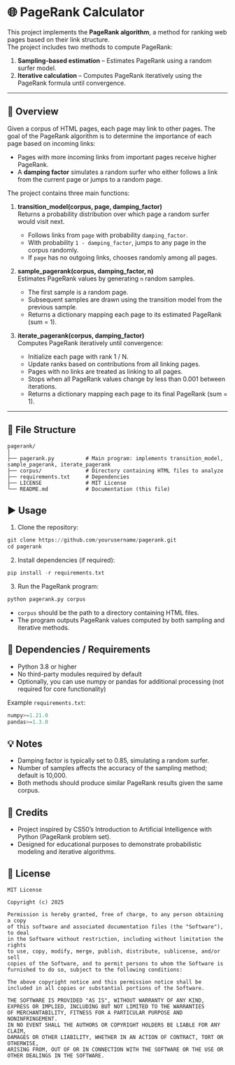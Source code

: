 # 🌐 PageRank Calculator

This project implements the **PageRank algorithm**, a method for ranking web pages based on their link structure.  
The project includes two methods to compute PageRank:

1. **Sampling-based estimation** – Estimates PageRank using a random surfer model.  
2. **Iterative calculation** – Computes PageRank iteratively using the PageRank formula until convergence.

---

## 📖 Overview

Given a corpus of HTML pages, each page may link to other pages. The goal of the PageRank algorithm is to determine the importance of each page based on incoming links:

- Pages with more incoming links from important pages receive higher PageRank.  
- A **damping factor** simulates a random surfer who either follows a link from the current page or jumps to a random page.  

The project contains three main functions:

1. **transition_model(corpus, page, damping_factor)**  
   Returns a probability distribution over which page a random surfer would visit next.  
   - Follows links from `page` with probability `damping_factor`.  
   - With probability `1 - damping_factor`, jumps to any page in the corpus randomly.  
   - If `page` has no outgoing links, chooses randomly among all pages.

2. **sample_pagerank(corpus, damping_factor, n)**  
   Estimates PageRank values by generating `n` random samples.  
   - The first sample is a random page.  
   - Subsequent samples are drawn using the transition model from the previous sample.  
   - Returns a dictionary mapping each page to its estimated PageRank (sum = 1).

3. **iterate_pagerank(corpus, damping_factor)**  
   Computes PageRank iteratively until convergence:  
   - Initialize each page with rank 1 / N.  
   - Update ranks based on contributions from all linking pages.  
   - Pages with no links are treated as linking to all pages.  
   - Stops when all PageRank values change by less than 0.001 between iterations.  
   - Returns a dictionary mapping each page to its final PageRank (sum = 1).

---

## 🧩 File Structure

```text
pagerank/
│
├── pagerank.py          # Main program: implements transition_model, sample_pagerank, iterate_pagerank
├── corpus/              # Directory containing HTML files to analyze
├── requirements.txt     # Dependencies
├── LICENSE              # MIT License
└── README.md            # Documentation (this file)
```
## ▶️ Usage

1. Clone the repository:
```python
git clone https://github.com/yourusername/pagerank.git
cd pagerank
```
2. Install dependencies (if required):
```python
pip install -r requirements.txt
```
3. Run the PageRank program:
```python
python pagerank.py corpus
```
- `corpus` should be the path to a directory containing HTML files.
- The program outputs PageRank values computed by both sampling and iterative methods.
## 🧩 Dependencies / Requirements
- Python 3.8 or higher
- No third-party modules required by default
- Optionally, you can use numpy or pandas for additional processing (not required for core functionality)

Example `requirements.txt`:
```python
numpy>=1.21.0
pandas>=1.3.0
```
## 💡 Notes
- Damping factor is typically set to 0.85, simulating a random surfer.
- Number of samples affects the accuracy of the sampling method; default is 10,000.
- Both methods should produce similar PageRank results given the same corpus.

## 🏁 Credits
- Project inspired by CS50’s Introduction to Artificial Intelligence with Python (PageRank problem set).
- Designed for educational purposes to demonstrate probabilistic modeling and iterative algorithms.

## 📄 License
```text
MIT License

Copyright (c) 2025

Permission is hereby granted, free of charge, to any person obtaining a copy
of this software and associated documentation files (the "Software"), to deal
in the Software without restriction, including without limitation the rights
to use, copy, modify, merge, publish, distribute, sublicense, and/or sell
copies of the Software, and to permit persons to whom the Software is
furnished to do so, subject to the following conditions:

The above copyright notice and this permission notice shall be
included in all copies or substantial portions of the Software.

THE SOFTWARE IS PROVIDED "AS IS", WITHOUT WARRANTY OF ANY KIND,
EXPRESS OR IMPLIED, INCLUDING BUT NOT LIMITED TO THE WARRANTIES
OF MERCHANTABILITY, FITNESS FOR A PARTICULAR PURPOSE AND NONINFRINGEMENT.
IN NO EVENT SHALL THE AUTHORS OR COPYRIGHT HOLDERS BE LIABLE FOR ANY CLAIM,
DAMAGES OR OTHER LIABILITY, WHETHER IN AN ACTION OF CONTRACT, TORT OR OTHERWISE,
ARISING FROM, OUT OF OR IN CONNECTION WITH THE SOFTWARE OR THE USE OR OTHER DEALINGS IN THE SOFTWARE.
```
